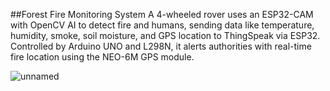 ##Forest Fire Monitoring System 
A 4-wheeled rover uses an ESP32-CAM with OpenCV AI to detect fire and humans, sending data like temperature, humidity, smoke, soil moisture, and GPS location to ThingSpeak via ESP32. Controlled by Arduino UNO and L298N, it alerts authorities with real-time fire location using the NEO-6M GPS module.

![unnamed](https://github.com/user-attachments/assets/19f41550-3adb-4958-84f2-cf964351c030)
